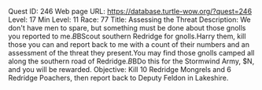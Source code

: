 Quest ID: 246
Web page URL: https://database.turtle-wow.org/?quest=246
Level: 17
Min Level: 11
Race: 77
Title: Assessing the Threat
Description: We don't have men to spare, but something must be done about those gnolls you reported to me.$B$BScout southern Redridge for gnolls.Harry them, kill those you can and report back to me with a count of their numbers and an assessment of the threat they present.You may find those gnolls camped all along the southern road of Redridge.$B$BDo this for the Stormwind Army, $N, and you will be rewarded.
Objective: Kill 10 Redridge Mongrels and 6 Redridge Poachers, then report back to Deputy Feldon in Lakeshire.
